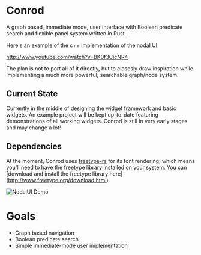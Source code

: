 Conrod
======

A graph based, immediate mode, user interface with Boolean predicate search and flexible panel system written in Rust.

Here's an example of the c++ implementation of the nodal UI.

http://www.youtube.com/watch?v=BK0f3CicNR4

The plan is not to port all of it directly, but to closesly draw inspiration while implementing a much more powerful, searchable graph/node system.

Current State
-------------

Currently in the middle of designing the widget framework and basic widgets. An example project will be kept up-to-date featuring demonstrations of all working widgets. Conrod is still in very early stages and may change a lot!

Dependencies
------------

At the moment, Conrod uses [freetype-rs](https://github.com/PistonDevelopers/freetype-rs) for its font rendering, which means you'll need to have the freetype library installed on your system. You can [download and install the freetype library here] (http://www.freetype.org/download.html).


![NodalUI Demo](https://raw.githubusercontent.com/PistonDevelopers/conrod/master/nodalUIdemo.png)

# Goals

* Graph based navigation
* Boolean predicate search
* Simple immediate-mode user implementation
